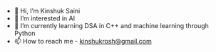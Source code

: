 - 👋 Hi, I’m Kinshuk Saini
- 👀 I’m interested in AI
- 🌱 I’m currently learning DSA in C++
      and machine learning through Python
- 📫 How to reach me - kinshukrosh@gmail.com

<!---
KinshukSaini/KinshukSaini is a ✨ special ✨ repository because its `README.md` (this file) appears on your GitHub profile.
You can click the Preview link to take a look at your changes.
--->
